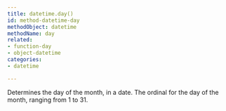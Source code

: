 ```yaml
---
title: datetime.day()
id: method-datetime-day
methodObject: datetime
methodName: day
related:
- function-day
- object-datetime
categories:
- datetime

---
```


Determines the day of the month, in a date.
The ordinal for the day of the month, ranging from 1 to 31.
